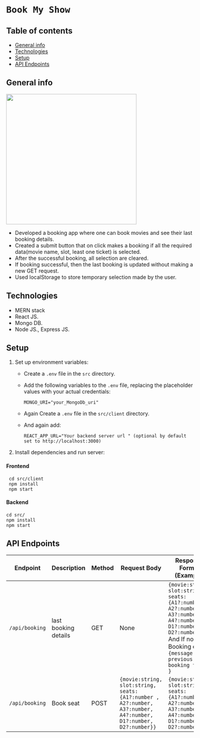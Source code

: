 # `Book My Show`

## Table of contents

- [General info](#general-info)
- [Technologies](#technologies)
- [Setup](#setup)
- [API Endpoints](#api-endpoints)

## General info

<img src="https://github.com/Magar0/Booking-nodejs-expressjs/assets/35245789/5582c5b9-8cdb-4106-9208-27a283620284" height="350" >

- Developed a booking app where one can book movies and see their last booking details.
- Created a submit button that on click makes a booking if all the required data(movie name, slot, least one ticket) is selected.
- After the successful booking, all selection are cleared.
- If booking successful, then the last booking is updated without making a new GET request.
- Used localStorage to store temporary selection made by the user.

## Technologies

- MERN stack
- React JS.
- Mongo DB.
- Node JS., Express JS.

## Setup

1. Set up environment variables:

   - Create a `.env` file in the `src` directory.
   - Add the following variables to the `.env` file, replacing the placeholder values with your actual credentials:

     ```
     MONGO_URI="your_MongoDb_uri"
     ```

   - Again Create a `.env` file in the `src/client` directory.
   - And again add:
     ```
     REACT_APP_URL="Your backend server url " (optional by default set to http://localhost:3000)
     ```

2. Install dependencies and run server:

#### Frontend

```
 cd src/client
 npm install
 npm start
```

#### Backend

```
cd src/
npm install
npm start
```

## API Endpoints

| Endpoint       | Description          | Method | Request Body                                                                                                   | Response Format (Example)           |
| -------------- | -------------------- | ------ | -------------------------------------------------------------------------------------------------------------- | ----------------------------------- |
| `/api/booking` | last booking details | GET    | None                                                                                                           | `{movie:string, slot:string, seats:{A1?:number , A2?:number, A3?:number, A4?:number, D1?:number, D2?:number}}` <br/> And If no Booking exist:<br/>`{message: "no previous booking found" }`|
| `/api/booking` | Book seat            | POST   | `{movie:string, slot:string, seats:{A1?:number , A2?:number, A3?:number, A4?:number, D1?:number, D2?:number}}` |  `{movie:string, slot:string, seats:{A1?:number , A2?:number, A3?:number, A4?:number, D1?:number, D2?:number}}` |
